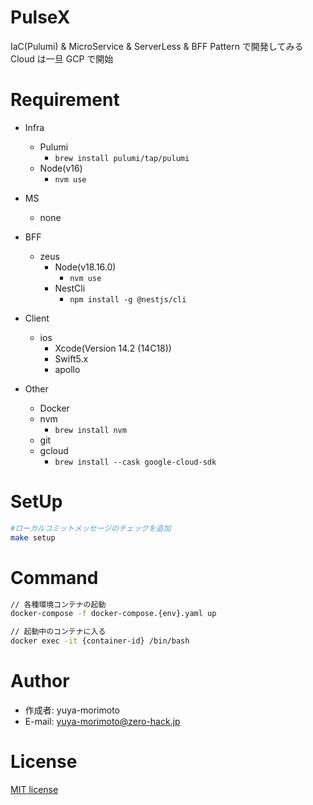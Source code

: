 # PulseX

IaC(Pulumi) & MicroService & ServerLess & BFF Pattern で開発してみる<br>
Cloud は一旦 GCP で開始

# Requirement

- Infra

  - Pulumi
    - `brew install pulumi/tap/pulumi`
  - Node(v16)
    - `nvm use`

- MS
  - none
- BFF
  - zeus
    - Node(v18.16.0)
      - `nvm use`
    - NestCli
      - `npm install -g @nestjs/cli`
- Client
  - ios
    - Xcode(Version 14.2 (14C18))
    - Swift5.x
    - apollo
- Other
  - Docker
  - nvm
    - `brew install nvm`
  - git
  - gcloud
    - `brew install --cask google-cloud-sdk`

# SetUp

```bash
#ローカルコミットメッセージのチェックを追加
make setup
```

# Command

```bash
// 各種環境コンテナの起動
docker-compose -f docker-compose.{env}.yaml up

// 起動中のコンテナに入る
docker exec -it {container-id} /bin/bash
```

# Author

- 作成者: yuya-morimoto
- E-mail: yuya-morimoto@zero-hack.jp

# License

[MIT license](https://github.com/yuya-morimoto/pulse-x/blob/main/LICENSE)
